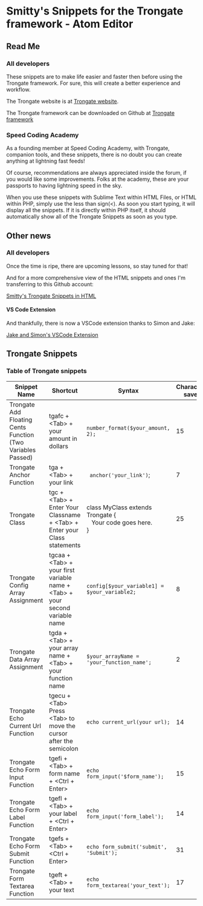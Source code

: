 # Smitty's Snippets for the Trongate framework - Atom Editor

## Read Me

### All developers

These snippets are to make life easier and faster then before using the Trongate framework. For sure, this will create a better experience and workflow.


The Trongate website is at [Trongate website](https://trongate.io).

The Trongate framework can be downloaded on Github at [Trongate framework](https://github.com/davidjconnelly/trongate-framework)


### Speed Coding Academy

As a founding member at Speed Coding Academy,
with Trongate, companion tools, and these snippets, there is no doubt you can create anything at lightning fast feeds!

Of course, recommendations are always appreciated inside the forum, if you would like some improvements. Folks at the academy, these are your passports to having lightning speed in the sky.

When you use these snippets with Sublime Text within HTML Files, or HTML within PHP, simply use the less than sign(<). As soon you start typing, it will display all the snippets. If it is directly within PHP itself, it should automatically show all of the Trongate Snippets as soon as you type.


## Other news

### All developers

Once the time is ripe, there are upcoming lessons, so stay tuned for that!

And for a more comprehensive view of the HTML snippets and ones I'm transferring to this Github account:

[Smitty's Trongate Snippets in HTML](https://www.stevenmilley.com/sca/tg-snippets/atom/readme.html)

#### VS Code Extension

And thankfully, there is now a VSCode extension thanks to Simon and Jake:

[Jake and Simon's VSCode Extension](https://marketplace.visualstudio.com/items?itemName=jc-sf.trongate)

## Trongate Snippets

### Table of Trongate snippets

| Snippet Name | Shortcut | Syntax | Characters saved |
| ------------- | ------------- | ------------- | ------------- |
| Trongate Add Floating Cents Function (Two Variables Passed) | tgafc + &lt;Tab&gt; + your amount in dollars | `number_format($your_amount, 2);` | 15 |
| Trongate Anchor Function | tga + &lt;Tab&gt; + your link | ` anchor('your_link')`; | 7 |
| Trongate Class | tgc + &lt;Tab&gt; + Enter Your Classname + &lt;Tab&gt; + Enter your Class statements | class MyClass extends Trongate {<br>&nbsp;&nbsp;&nbsp;Your code goes here.<br>} | 25 |
| Trongate Config Array Assignment | tgcaa + &lt;Tab&gt; + your first variable name + &lt;Tab&gt; + your second variable name | `config[$your_variable1] = $your_variable2;` | 8 |
| Trongate Data Array Assignment | tgda + &lt;Tab&gt; + your array name + &lt;Tab&gt; + your function name | `$your_arrayName = 'your_function_name';` | 2 |  
| Trongate Echo Current Url Function | tgecu + &lt;Tab&gt; Press &lt;Tab&gt; to move the cursor after the semicolon | `echo current_url(your url);` | 14 |  
| Trongate Echo Form Input Function | tgefi + &lt;Tab&gt; + form name + <Ctrl + Enter> | `echo form_input('$form_name');` | 15 |  
| Trongate Echo Form Label Function  | tgefl + &lt;Tab&gt; + your label + <Ctrl + Enter> | `echo form_input('form_label');` | 14 |  
| Trongate Echo Form Submit Function | tgefs + &lt;Tab&gt; + <Ctrl + Enter> | `echo form_submit('submit', 'Submit');` | 31 |
| Trongate Form Textarea Function | tgeft + &lt;Tab&gt; + your text | `echo form_textarea('your_text');` | 17 |
